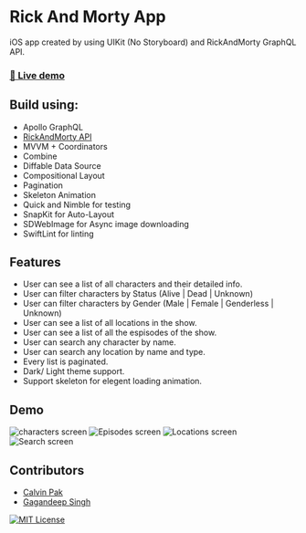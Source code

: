 # Rick And Morty App

iOS app created by using UIKit (No Storyboard) and RickAndMorty GraphQL API.

### [🚀 Live demo](https://appetize.io/app/sq2wxnbkaagqyt527d22cux4ny?device=iphone14promax&osVersion=16.2&scale=75&deviceColor=black)

## Build using:

- Apollo GraphQL
- [RickAndMorty API](https://rickandmortyapi.com/documentation/#graphql)
- MVVM + Coordinators
- Combine
- Diffable Data Source
- Compositional Layout
- Pagination
- Skeleton Animation
- Quick and Nimble for testing
- SnapKit for Auto-Layout
- SDWebImage for Async image downloading
- SwiftLint for linting

## Features

- User can see a list of all characters and their detailed info.
- User can filter characters by Status (Alive | Dead | Unknown)
- User can filter characters by Gender (Male | Female | Genderless | Unknown)
- User can see a list of all locations in the show.
- User can see a list of all the espisodes of the show.
- User can search any character by name.
- User can search any location by name and type.
- Every list is paginated.
- Dark/ Light theme support.
- Support skeleton for elegent loading animation.

## Demo

![characters screen](https://github.com/EON-Incubator/RickAndMorty-iOS/blob/feature/rms-68/update-readme/assets/characters.gif?raw=true)
![Episodes screen](https://github.com/EON-Incubator/RickAndMorty-iOS/blob/feature/rms-68/update-readme/assets/Episodes.gif?raw=true)
![Locations screen](https://github.com/EON-Incubator/RickAndMorty-iOS/blob/feature/rms-68/update-readme/assets/Locations.gif?raw=true)
![Search screen](https://github.com/EON-Incubator/RickAndMorty-iOS/blob/feature/rms-68/update-readme/assets/Search.gif?raw=true)

## Contributors

- [Calvin Pak](https://github.com/CalvinPak)
- [Gagandeep Singh](https://github.com/GSingh1994)

[![MIT License](https://img.shields.io/badge/License-MIT-green.svg)](https://choosealicense.com/licenses/mit/)
